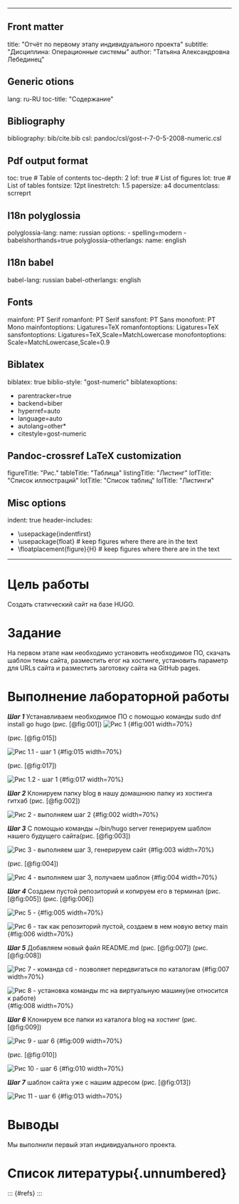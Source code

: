 
---
## Front matter
title: "Отчёт по первому этапу индивидуального проекта"
subtitle: "Дисциплина: Операционные системы"
author: "Татьяна Александровна Лебединец"

## Generic otions
lang: ru-RU
toc-title: "Содержание"

## Bibliography
bibliography: bib/cite.bib
csl: pandoc/csl/gost-r-7-0-5-2008-numeric.csl

## Pdf output format
toc: true # Table of contents
toc-depth: 2
lof: true # List of figures
lot: true # List of tables
fontsize: 12pt
linestretch: 1.5
papersize: a4
documentclass: scrreprt
## I18n polyglossia
polyglossia-lang:
  name: russian
  options:
	- spelling=modern
	- babelshorthands=true
polyglossia-otherlangs:
  name: english
## I18n babel
babel-lang: russian
babel-otherlangs: english
## Fonts
mainfont: PT Serif
romanfont: PT Serif
sansfont: PT Sans
monofont: PT Mono
mainfontoptions: Ligatures=TeX
romanfontoptions: Ligatures=TeX
sansfontoptions: Ligatures=TeX,Scale=MatchLowercase
monofontoptions: Scale=MatchLowercase,Scale=0.9
## Biblatex
biblatex: true
biblio-style: "gost-numeric"
biblatexoptions:
  - parentracker=true
  - backend=biber
  - hyperref=auto
  - language=auto
  - autolang=other*
  - citestyle=gost-numeric
## Pandoc-crossref LaTeX customization
figureTitle: "Рис."
tableTitle: "Таблица"
listingTitle: "Листинг"
lofTitle: "Список иллюстраций"
lotTitle: "Список таблиц"
lolTitle: "Листинги"
## Misc options
indent: true
header-includes:
  - \usepackage{indentfirst}
  - \usepackage{float} # keep figures where there are in the text
  - \floatplacement{figure}{H} # keep figures where there are in the text
---

# Цель работы

Создать статический сайт на базе HUGO.


# Задание

На первом этапе нам необходимо установить необходимое ПО, скачать шаблон темы сайта, разместить егог на хостинге, установить параметр для URLs сайта и разместить заготовку сайта на GitHub pages.


# Выполнение лабораторной работы

***Шаг 1***
Устанавливаем необходимое ПО с помощью команды sudo dnf install go hugo (рис. [@fig:001])
![Рис 1](image/1.png) {#fig:001 width=70%}

(рис. [@fig:015])

![Рис 1.1 - шаг 1](image/15.png) {#fig:015 width=70%}

(рис. [@fig:017])

![Рис 1.2 - шаг 1](image/17.png) {#fig:017 width=70%}


***Шаг 2*** 
Клонируем папку blog в нашу домашнюю папку из хостинга гитхаб (рис. [@fig:002])

![Рис 2 - выполняем шаг 2](image/2.png) {#fig:002 width=70%}


***Шаг 3***
С помощью команды ~/bin/hugo server генерируем шаблон нашего будущего сайта(рис. [@fig:003])

![Рис 3 - выполняем шаг 3, генерируем сайт](image/3.png) {#fig:003 width=70%}

(рис. [@fig:004])

![Рис 4 - выполняем шаг 3, получаем шаблон](image/4.png) {#fig:004 width=70%}


***Шаг 4***
Создаем пустой репозиторий и копируем его в терминал (рис. [@fig:005]) (рис. [@fig:006])

![Рис 5 -](image/5.png) {#fig:005 width=70%}

![Рис 6 - так как репозиторий пустой, создаем в нем новую ветку main](image/6.png) {#fig:006 width=70%}

***Шаг 5*** 
Добавляем новый файл README.md (рис. [@fig:007]) (рис. [@fig:008])

![Рис 7 - команда cd - позволяет передвигаться по каталогам](image/7.png) {#fig:007 width=70%}

![Рис 8 - установка команды mc на виртуальную машину(не относится к работе)](image/8.png) {#fig:008 width=70%}


***Шаг 6***
Клонируем все папки из каталога blog на хостинг (рис. [@fig:009])

![Рис 9 - шаг 6](image/9.png) {#fig:009 width=70%}

(рис. [@fig:010])

![Рис 10 - шаг 6](image/10.png) {#fig:010 width=70%}

***Шаг 7***
шаблон сайта уже с нашим адресом (рис. [@fig:013])

![Рис 11 - шаг 6](image/13.png) {#fig:013 width=70%}


# Выводы

Мы выполнили первый этап индивидуального проекта.

# Список литературы{.unnumbered}

::: {#refs}
:::
